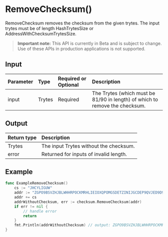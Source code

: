# RemoveChecksum()
RemoveChecksum removes the checksum from the given trytes. The input trytes must be of length HashTrytesSize or AddressWithChecksumTrytesSize.
> **Important note:** This API is currently in Beta and is subject to change. Use of these APIs in production applications is not supported.


## Input

| Parameter       | Type | Required or Optional | Description |
|:---------------|:--------|:--------| :--------|
| input | Trytes | Required | The Trytes (which must be 81/90 in length) of which to remove the checksum.  |




## Output

| Return type     | Description |
|:---------------|:--------|
| Trytes | The input Trytes without the checksum. |
| error | Returned for inputs of invalid length. |




## Example

```go
func ExampleRemoveChecksum() 
	cs := "JHCYLIGUW"
	addr := "ZGPO9BSVZHJBLWHHRPOCKMRHLIEIOXQPOMGSDETZINIJGCDEP9QVJED9D9IUHNPPVDINQ9GOSLY9KWZGC"
	addr += cs
	addrWithoutChecksum, err := checksum.RemoveChecksum(addr)
	if err != nil {
		// handle error
		return
	}
	fmt.Println(addrWithoutChecksum) // output: ZGPO9BSVZHJBLWHHRPOCKMRHLIEIOXQPOMGSDETZINIJGCDEP9QVJED9D9IUHNPPVDINQ9GOSLY9KWZGC
}

```

